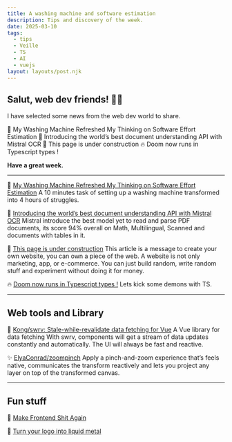 ```yaml
---
title: A washing machine and software estimation
description: Tips and discovery of the week.
date: 2025-03-10
tags:
  - tips
  - Veille
  - TS
  - AI
  - vuejs
layout: layouts/post.njk
---
```


## Salut, web dev friends! 🧑‍💻

I have selected some news  from the web dev world to share.

🧼 My Washing Machine Refreshed My Thinking on Software Effort Estimation
📝 Introducing the world’s best document understanding API with Mistral OCR
🚧 This page is under construction
🔥 Doom now runs in Typescript types !

**Have a great week.**

___

🧼 [My Washing Machine Refreshed My Thinking on Software Effort Estimation](https://www.cosive.com/blog/my-washing-machine-refreshed-my-thinking-on-software-effort-estimation)
A 10 minutes task of setting up a washing machine transformed into 4 hours of struggles.

📝 [Introducing the world’s best document understanding API with Mistral OCR](https://mistral.ai/fr/news/mistral-ocr)
Mistral introduce the best model yet to read and parse PDF documents, its score 94% overall on Math, Multilingual, Scanned and documents with tables in it.

🚧  [This page is under construction](https://localghost.dev/blog/this-page-is-under-construction/)
This article is a message to create your own website, you can own a piece of the web. A website is not only marketing, app, or e-commerce. You can just build random, write random stuff and experiment without doing it for money.

🔥 [Doom now runs in Typescript types !](https://x.com/mitypescript/status/1894764784983113780)
Lets kick some demons with TS.

___

## Web tools and Library

🔧 [Kong/swrv: Stale-while-revalidate data fetching for Vue](https://github.com/Kong/swrv)
A Vue library for data fetching
With swrv, components will get a stream of data updates constantly and automatically. The UI will always be fast and reactive.

✨ [ElyaConrad/zoompinch](https://github.com/ElyaConrad/zoompinch)
Apply a pinch-and-zoom experience that’s feels native, communicates the transform reactively and lets you project any layer on top of the transformed canvas.

___

## Fun stuff

💩 [Make Frontend Shit Again](https://makefrontendshitagain.party/)

🤘 [Turn your logo into liquid metal](https://liquid.paper.design/?refraction=0.022&edge=0.4&patternBlur=0.005&liquid=0.07&speed=0.3&patternScale=2&background=metal)
